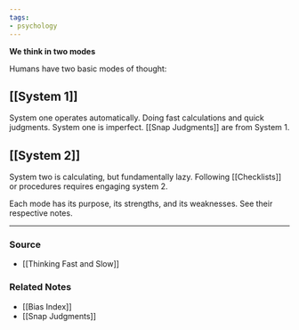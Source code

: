 ```yaml
---
tags:
- psychology
---
```

**We think in two modes**

Humans have two basic modes of thought:

## [[System 1]]

System one operates automatically. Doing fast calculations and quick judgments. System one is imperfect. [[Snap Judgments]] are from System 1.

## [[System 2]]

System two is calculating, but fundamentally lazy. Following [[Checklists]] or procedures requires engaging system 2.

Each mode has its purpose, its strengths, and its weaknesses. See their respective notes.

---
### Source
- [[Thinking Fast and Slow]]

### Related Notes
- [[Bias Index]]
- [[Snap Judgments]]